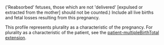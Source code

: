 ('Reabsorbed' fetuses, those which are not 'delivered' [expulsed or extracted from the mother] should not be counted.) Include all live births and fetal losses resulting from this pregnancy. 

This profile represents plurality as a characteristic of the pregnancy. For plurality as a characteristic of the patient, see the [patient-multipleBirthTotal extension](http://hl7.org/fhir/StructureDefinition-patient-multipleBirthTotal.html).